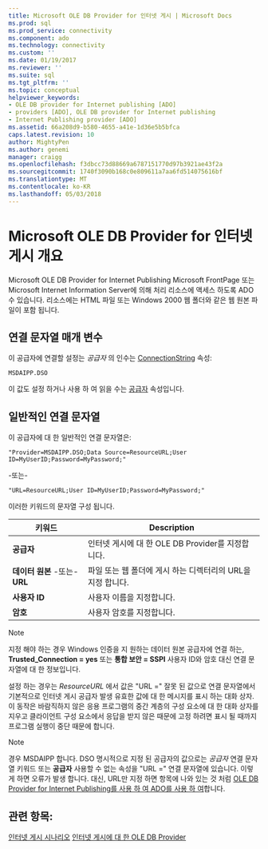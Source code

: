 ```yaml
---
title: Microsoft OLE DB Provider for 인터넷 게시 | Microsoft Docs
ms.prod: sql
ms.prod_service: connectivity
ms.component: ado
ms.technology: connectivity
ms.custom: ''
ms.date: 01/19/2017
ms.reviewer: ''
ms.suite: sql
ms.tgt_pltfrm: ''
ms.topic: conceptual
helpviewer_keywords:
- OLE DB provider for Internet publishing [ADO]
- providers [ADO], OLE DB provider for Internet publishing
- Internet Publishing provider [ADO]
ms.assetid: 66a208d9-b580-4655-a41e-1d36e5b5bfca
caps.latest.revision: 10
author: MightyPen
ms.author: genemi
manager: craigg
ms.openlocfilehash: f3dbcc73d88669a6787151770d97b3921ae43f2a
ms.sourcegitcommit: 1740f3090b168c0e809611a7aa6fd514075616bf
ms.translationtype: MT
ms.contentlocale: ko-KR
ms.lasthandoff: 05/03/2018
---
```

# <a name="microsoft-ole-db-provider-for-internet-publishing-overview"></a>Microsoft OLE DB Provider for 인터넷 게시 개요
Microsoft OLE DB Provider for Internet Publishing Microsoft FrontPage 또는 Microsoft Internet Information Server에 의해 처리 리소스에 액세스 하도록 ADO 수 있습니다. 리소스에는 HTML 파일 또는 Windows 2000 웹 폴더와 같은 웹 원본 파일이 포함 됩니다.

## <a name="connection-string-parameters"></a>연결 문자열 매개 변수
 이 공급자에 연결할 설정는 *공급자* 의 인수는 [ConnectionString](../../../ado/reference/ado-api/connectionstring-property-ado.md) 속성:

```
MSDAIPP.DSO
```

 이 값도 설정 하거나 사용 하 여 읽을 수는 [공급자](../../../ado/reference/ado-api/provider-property-ado.md) 속성입니다.

## <a name="typical-connection-string"></a>일반적인 연결 문자열
 이 공급자에 대 한 일반적인 연결 문자열은:

```
"Provider=MSDAIPP.DSO;Data Source=ResourceURL;User ID=MyUserID;Password=MyPassword;"
```

 -또는-

```
"URL=ResourceURL;User ID=MyUserID;Password=MyPassword;"
```

 이러한 키워드의 문자열 구성 됩니다.

|키워드|Description|
|-------------|-----------------|
|**공급자**|인터넷 게시에 대 한 OLE DB Provider를 지정합니다.|
|**데이터 원본** -또는- **URL**|파일 또는 웹 폴더에 게시 하는 디렉터리의 URL을 지정 합니다.|
|**사용자 ID**|사용자 이름을 지정합니다.|
|**암호**|사용자 암호를 지정합니다.|

> [!NOTE]
>  지정 해야 하는 경우 Windows 인증을 지 원하는 데이터 원본 공급자에 연결 하는, **Trusted_Connection = yes** 또는 **통합 보안 = SSPI** 사용자 ID와 암호 대신 연결 문자열에 대 한 정보입니다.

 설정 하는 경우는 *ResourceURL* 에서 값은 "URL =" 잘못 된 값으로 연결 문자열에서 기본적으로 인터넷 게시 공급자 발생 유효한 값에 대 한 메시지를 표시 하는 대화 상자. 이 동작은 바람직하지 않은 응용 프로그램의 중간 계층의 구성 요소에 대 한 대화 상자를 지우고 클라이언트 구성 요소에서 응답을 받지 않은 때문에 고정 하려면 표시 될 때까지 프로그램 실행이 중단 때문에 합니다.

> [!NOTE]
>  경우 MSDAIPP 합니다. DSO 명시적으로 지정 된 공급자의 값으로는 *공급자* 연결 문자열 키워드 또는 **공급자** 사용할 수 없는 속성을 "URL =" 연결 문자열에 있습니다. 이렇게 하면 오류가 발생 합니다. 대신, URL만 지정 하면 항목에 나와 있는 것 처럼 [OLE DB Provider for Internet Publishing를 사용 하 여 ADO를 사용 하 여](../../../ado/guide/data/the-ole-db-provider-for-internet-publishing.md)합니다.

## <a name="see-also"></a>관련 항목:
 [인터넷 게시 시나리오](../../../ado/guide/data/internet-publishing-scenario.md) [인터넷 게시에 대 한 OLE DB Provider](../../../ado/guide/data/the-ole-db-provider-for-internet-publishing.md)
